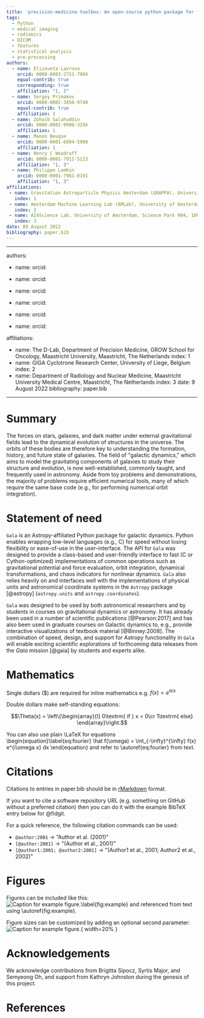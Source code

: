 ```yaml
---
title: 'precision-medicine-toolbox: An open-source python package for facilitation of quantitative medical imaging and radiomics analysis'
tags:
  - Python
  - medical imaging
  - radiomics
  - DICOM
  - features
  - statistical analysis
  - pre-processing
authors:
  - name: Elizaveta Lavrova
    orcid: 0000-0003-2751-790X
    equal-contrib: true
    corresponding: true
    affiliation: "1, 2"
  - name: Sergey Primakov
    orcid: 0000-0002-3856-9740
    equal-contrib: true
    affiliation: 1
  - name: Zohaib Salahuddin
    orcid: 0000-0002-9900-329X
    affiliation: 1
  - name: Manon Beuque
    orcid: 0000-0001-6804-5908
    affiliation: 1
  - name: Henry C Woodruff
    orcid: 0000-0001-7911-5123
    affiliation: "1, 3"
  - name: Philippe Lambin
    orcid: 0000-0001-7961-0191
    affiliation: "1, 3"
affiliations:
 - name: Gravitation Astroparticle Physics Amsterdam (GRAPPA), University of Amsterdam, Science Park 904, 1098 XH Amsterdam
   index: 1
 - name: Amsterdam Machine Learning Lab (AMLab), University of Amsterdam, Science Park 904, 1098 XH Amsterdam
   index: 2
 - name: AI4Science Lab, University of Amsterdam, Science Park 904, 1098 XH Amsterdam
   index: 3
date: 09 August 2022
bibliography: paper.bib
---
```


---

authors:
  - name: 
    orcid: 
    
    
  - name: 
    orcid: 
    
    
  - name: 
    orcid: 
    
   - name: 
    orcid: 
   
   - name: 
    orcid: 
  
   - name: 
    orcid: 
  
affiliations:
 - name: The D-Lab, Department of Precision Medicine, GROW School for Oncology, Maastricht University, Maastricht, The Netherlands
   index: 1
 - name: GIGA Cyclotrone Research Center, University of Liege, Belgium
   index: 2
 - name: Department of Radiology and Nuclear Medicine, Maastricht University Medical Centre, Maastricht, The Netherlands
   index: 3
date: 9 August 2022
bibliography: paper.bib
---

# Summary

The forces on stars, galaxies, and dark matter under external gravitational
fields lead to the dynamical evolution of structures in the universe. The orbits
of these bodies are therefore key to understanding the formation, history, and
future state of galaxies. The field of "galactic dynamics," which aims to model
the gravitating components of galaxies to study their structure and evolution,
is now well-established, commonly taught, and frequently used in astronomy.
Aside from toy problems and demonstrations, the majority of problems require
efficient numerical tools, many of which require the same base code (e.g., for
performing numerical orbit integration).

# Statement of need

`Gala` is an Astropy-affiliated Python package for galactic dynamics. Python
enables wrapping low-level languages (e.g., C) for speed without losing
flexibility or ease-of-use in the user-interface. The API for `Gala` was
designed to provide a class-based and user-friendly interface to fast (C or
Cython-optimized) implementations of common operations such as gravitational
potential and force evaluation, orbit integration, dynamical transformations,
and chaos indicators for nonlinear dynamics. `Gala` also relies heavily on and
interfaces well with the implementations of physical units and astronomical
coordinate systems in the `Astropy` package [@astropy] (`astropy.units` and
`astropy.coordinates`).

`Gala` was designed to be used by both astronomical researchers and by
students in courses on gravitational dynamics or astronomy. It has already been
used in a number of scientific publications [@Pearson:2017] and has also been
used in graduate courses on Galactic dynamics to, e.g., provide interactive
visualizations of textbook material [@Binney:2008]. The combination of speed,
design, and support for Astropy functionality in `Gala` will enable exciting
scientific explorations of forthcoming data releases from the *Gaia* mission
[@gaia] by students and experts alike.

# Mathematics

Single dollars ($) are required for inline mathematics e.g. $f(x) = e^{\pi/x}$

Double dollars make self-standing equations:

$$\Theta(x) = \left\{\begin{array}{l}
0\textrm{ if } x < 0\cr
1\textrm{ else}
\end{array}\right.$$

You can also use plain \LaTeX for equations
\begin{equation}\label{eq:fourier}
\hat f(\omega) = \int_{-\infty}^{\infty} f(x) e^{i\omega x} dx
\end{equation}
and refer to \autoref{eq:fourier} from text.

# Citations

Citations to entries in paper.bib should be in
[rMarkdown](http://rmarkdown.rstudio.com/authoring_bibliographies_and_citations.html)
format.

If you want to cite a software repository URL (e.g. something on GitHub without a preferred
citation) then you can do it with the example BibTeX entry below for @fidgit.

For a quick reference, the following citation commands can be used:
- `@author:2001`  ->  "Author et al. (2001)"
- `[@author:2001]` -> "(Author et al., 2001)"
- `[@author1:2001; @author2:2001]` -> "(Author1 et al., 2001; Author2 et al., 2002)"

# Figures

Figures can be included like this:
![Caption for example figure.\label{fig:example}](figure.png)
and referenced from text using \autoref{fig:example}.

Figure sizes can be customized by adding an optional second parameter:
![Caption for example figure.](figure.png){ width=20% }

# Acknowledgements

We acknowledge contributions from Brigitta Sipocz, Syrtis Major, and Semyeong
Oh, and support from Kathryn Johnston during the genesis of this project.

# References